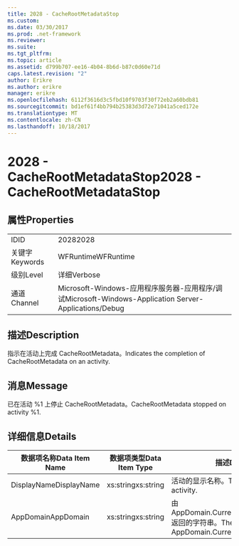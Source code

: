 ```yaml
---
title: 2028 - CacheRootMetadataStop
ms.custom: 
ms.date: 03/30/2017
ms.prod: .net-framework
ms.reviewer: 
ms.suite: 
ms.tgt_pltfrm: 
ms.topic: article
ms.assetid: d799b707-ee16-4b04-8b6d-b87c0d60e71d
caps.latest.revision: "2"
author: Erikre
ms.author: erikre
manager: erikre
ms.openlocfilehash: 6112f3616d3c5fbd10f9703f30f72eb2a60bdb81
ms.sourcegitcommit: bd1ef61f4bb794b25383d3d72e71041a5ced172e
ms.translationtype: MT
ms.contentlocale: zh-CN
ms.lasthandoff: 10/18/2017
---
```

# <a name="2028---cacherootmetadatastop"></a><span data-ttu-id="fdbe8-102">2028 - CacheRootMetadataStop</span><span class="sxs-lookup"><span data-stu-id="fdbe8-102">2028 - CacheRootMetadataStop</span></span>
## <a name="properties"></a><span data-ttu-id="fdbe8-103">属性</span><span class="sxs-lookup"><span data-stu-id="fdbe8-103">Properties</span></span>  
  
|||  
|-|-|  
|<span data-ttu-id="fdbe8-104">ID</span><span class="sxs-lookup"><span data-stu-id="fdbe8-104">ID</span></span>|<span data-ttu-id="fdbe8-105">2028</span><span class="sxs-lookup"><span data-stu-id="fdbe8-105">2028</span></span>|  
|<span data-ttu-id="fdbe8-106">关键字</span><span class="sxs-lookup"><span data-stu-id="fdbe8-106">Keywords</span></span>|<span data-ttu-id="fdbe8-107">WFRuntime</span><span class="sxs-lookup"><span data-stu-id="fdbe8-107">WFRuntime</span></span>|  
|<span data-ttu-id="fdbe8-108">级别</span><span class="sxs-lookup"><span data-stu-id="fdbe8-108">Level</span></span>|<span data-ttu-id="fdbe8-109">详细</span><span class="sxs-lookup"><span data-stu-id="fdbe8-109">Verbose</span></span>|  
|<span data-ttu-id="fdbe8-110">通道</span><span class="sxs-lookup"><span data-stu-id="fdbe8-110">Channel</span></span>|<span data-ttu-id="fdbe8-111">Microsoft-Windows-应用程序服务器-应用程序/调试</span><span class="sxs-lookup"><span data-stu-id="fdbe8-111">Microsoft-Windows-Application Server-Applications/Debug</span></span>|  
  
## <a name="description"></a><span data-ttu-id="fdbe8-112">描述</span><span class="sxs-lookup"><span data-stu-id="fdbe8-112">Description</span></span>  
 <span data-ttu-id="fdbe8-113">指示在活动上完成 CacheRootMetadata。</span><span class="sxs-lookup"><span data-stu-id="fdbe8-113">Indicates the completion of CacheRootMetadata on an activity.</span></span>  
  
## <a name="message"></a><span data-ttu-id="fdbe8-114">消息</span><span class="sxs-lookup"><span data-stu-id="fdbe8-114">Message</span></span>  
 <span data-ttu-id="fdbe8-115">已在活动 %1 上停止 CacheRootMetadata。</span><span class="sxs-lookup"><span data-stu-id="fdbe8-115">CacheRootMetadata stopped on activity %1.</span></span>  
  
## <a name="details"></a><span data-ttu-id="fdbe8-116">详细信息</span><span class="sxs-lookup"><span data-stu-id="fdbe8-116">Details</span></span>  
  
|<span data-ttu-id="fdbe8-117">数据项名称</span><span class="sxs-lookup"><span data-stu-id="fdbe8-117">Data Item Name</span></span>|<span data-ttu-id="fdbe8-118">数据项类型</span><span class="sxs-lookup"><span data-stu-id="fdbe8-118">Data Item Type</span></span>|<span data-ttu-id="fdbe8-119">描述</span><span class="sxs-lookup"><span data-stu-id="fdbe8-119">Description</span></span>|  
|--------------------|--------------------|-----------------|  
|<span data-ttu-id="fdbe8-120">DisplayName</span><span class="sxs-lookup"><span data-stu-id="fdbe8-120">DisplayName</span></span>|<span data-ttu-id="fdbe8-121">xs:string</span><span class="sxs-lookup"><span data-stu-id="fdbe8-121">xs:string</span></span>|<span data-ttu-id="fdbe8-122">活动的显示名称。</span><span class="sxs-lookup"><span data-stu-id="fdbe8-122">The display name of the activity.</span></span>|  
|<span data-ttu-id="fdbe8-123">AppDomain</span><span class="sxs-lookup"><span data-stu-id="fdbe8-123">AppDomain</span></span>|<span data-ttu-id="fdbe8-124">xs:string</span><span class="sxs-lookup"><span data-stu-id="fdbe8-124">xs:string</span></span>|<span data-ttu-id="fdbe8-125">由 AppDomain.CurrentDomain.FriendlyName 返回的字符串。</span><span class="sxs-lookup"><span data-stu-id="fdbe8-125">The string returned by AppDomain.CurrentDomain.FriendlyName.</span></span>|
